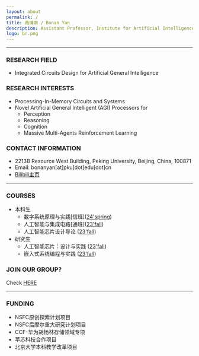 ```yaml
---
layout: about
permalink: /
title: 燕博南 / Bonan Yan
description: Assistant Professor, Institute for Artificial Intelligence<br> Peking University
logo: bn.png
---
```


***

### RESEARCH FIELD
- Integrated Circuits Design for Artificial General Intelligence

### RESEARCH INTERESTS
- Processing-In-Memory Circuits and Systems
- Novel Artificial General Intelligent (AGI) Processors for 
  - Perception
  - Reasoning
  - Cognition
  - Massive Multi-Agents Reinforcement Learning

### CONTACT INFORMATION
- 2213B Resource West Building, Peking University, Beijing, China, 100871
- Email: bonanyan[at]pku[dot]edu[dot]cn
- [Bilibili主页](https://space.bilibili.com/400781891)

---
### COURSES
- 本科生
  - 数字系统原理与实践\[信班\]([24'spring](/digital_logic_lab/))
  - 人工智能与集成电路\[通班\]([23'fall](/aichip2023/))
  - 人工智能芯片设计导论 ([23'fall](/aiic2023/))
- 研究生
  - 人工智能芯片：设计与实践 ([23'fall](/adap2023/))
  - 嵌入式系统编程与实践 ([23'fall](/esp2023/))


### JOIN OUR GROUP?
Check [HERE](/recruit)

---
### FUNDING
- NSFC原创探索计划项目
- NSFC后摩尔重大研究计划项目
- CCF-华为胡杨林存储领域专项
- 苹芯科技合作项目
- 北京大学本科教学改革项目